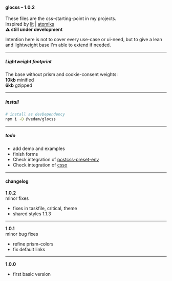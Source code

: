 #### glocss – 1.0.2

These files are the css-starting-point in my projects.  
Inspired by [lit](https://ajusa.github.io/lit/) | [atomiks](https://atomiks.github.io/30-seconds-of-css/#constant-width-to-height-ratio)  
**⚠️ still under development**



Intention here is not to cover every use-case or ui-need, but to give a lean and lightweight base I'm able to extend if needed.

---

##### Lightweight footprint

The base without prism and cookie-consent weights:  
**10kb** minified  
**6kb** gzipped

---

##### install

```bash
# install as devDependency
npm i -D @vedam/glocss
```

---

##### todo

- add demo and examples
- finish forms
- Check integration of [postcss-preset-env](https://github.com/csstools/postcss-preset-env)
- Check integration of [csso](https://github.com/css/csso)



---

#### changelog

**1.0.2**  
minor fixes

- fixes in taskfile, critical, theme
- shared styles 1.1.3

---

**1.0.1**  
minor bug fixes

- refine prism-colors
- fix default links

---

**1.0.0**

- first basic version

